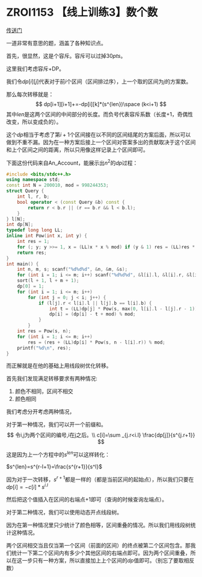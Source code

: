 # ZROI1153 【线上训练3】数个数

[传送门](http://www.zhengruioi.com/contest/437/problem/1153)

一道非常有意思的题，涵盖了各种知识点。

首先，很显然，这是个容斥。容斥可以过掉$30pts$。

这里我们考虑容斥+DP。

我们令$dp[i][j]$代表对于前$i$个区间（区间排过序），上一个取的区间为$j$的方案数。

那么每次转移就是：
$$
dp[i+1][i+1]+=-dp[i][k]*(s^{len})\space (k<i+1)
$$
其中$len$是这两个区间的中间部分的长度。而负号代表容斥系数（长度+1，奇偶性改变，所以变成负的）。

这个$dp$相当于考虑了第$i+1$个区间接在以不同的区间结尾的方案后面，所以可以做到不重不漏。因为在一种方案后接上一个区间对答案多出的贡献取决于这个区间和上个区间之间的距离，所以只用像这样记录上个区间即可。

下面这份代码来自An_Account，能展示出$n^2$的$dp$过程：

```cpp
#include <bits/stdc++.h>
using namespace std;
const int N = 200010, mod = 998244353;
struct Query {
	int l, r, b;
	bool operator < (const Query &b) const {
		return r < b.r || (r == b.r && l < b.l);
	} 
} l[N];
int dp[N];
typedef long long LL;
inline int Pow(int x, int y) {
	int res = 1;
	for (; y; y >>= 1, x = (LL)x * x % mod) if (y & 1) res = (LL)res * x % mod;
	return res;
}
int main() {
	int n, m, s; scanf("%d%d%d", &n, &m, &s);
	for (int i = 1; i <= m; i++) scanf("%d%d%d", &l[i].l, &l[i].r, &l[i].b);
	sort(l + 1, l + m + 1);
	dp[0] = 1;
	for (int i = 1; i <= m; i++)
		for (int j = 0; j < i; j++) {
			if (l[j].r < l[i].l || l[j].b == l[i].b) {
				int t = (LL)dp[j] * Pow(s, max(0, l[i].l - l[j].r - 1)) % mod;
				dp[i] = (dp[i] - t + mod) % mod;
			}
		}
	int res = Pow(s, n);
	for (int i = 1; i <= m; i++) 
		res = (res + (LL)dp[i] * Pow(s, n - l[i].r)) % mod;
	printf("%d\n", res);
}
```



而正解就是在他的基础上用线段树优化转移。

首先我们发现满足转移要求有两种情况:

1. 颜色不相同，区间不相交
2. 颜色相同

我们考虑分开考虑两种情况，

对于第一种情况，我们可以开一个前缀和。
$$
令i,j为两个区间的编号,i在j之后。\\
c[i]=\sum _{j.r<i.l} \frac{dp[j]}{s^{j.r+1}}
$$

这是因为上一个方程中的$s^{len}$可以这样转化：

$s^{len}=s^{r-l+1}=\frac{s^{r+1}}{s^l}$

因为对于一次转移，$s^{r+1}$都是一样的（都是当前区间的起始点），所以我们只要在$dp[i]=-c[i]*s^{i.l}$

然后把这个值插入在区间的右端点+1即可（查询的时候查询左端点）。

对于第二种情况，我们可以使用动态开点线段树。

因为在第一种情况里只少统计了颜色相等，区间重叠的情况。所以我们用线段树统计这种情况。

两个区间相交当且仅当第一个区间（前面的区间）的终点被第二个区间包含。那我们统计一下第二个区间内有多少个其他区间的右端点即可。因为两个区间重叠，所以在这一步只有一种方案，所以直接加上上个区间的$dp$值即可。（别忘了要取相反数）

